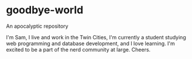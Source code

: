 # goodbye-world
An apocalyptic repository 


I'm Sam, I live and work in the Twin Cities, I'm currently a student studying web programming and database development, and I love learning. I'm excited to be a part of the nerd community at large. Cheers.
